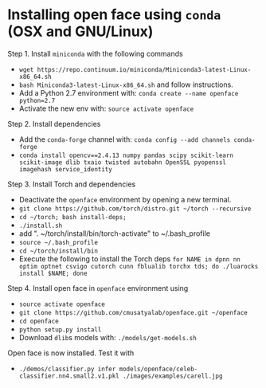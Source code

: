 # Installing open face using `conda` (OSX and GNU/Linux)

Step 1. Install `miniconda` with the following commands  
* `wget https://repo.continuum.io/miniconda/Miniconda3-latest-Linux-x86_64.sh`  
* `bash Miniconda3-latest-Linux-x86_64.sh` and follow instructions.  
* Add a Python 2.7 environment with: `conda create --name openface python=2.7`  
* Activate the new env with: `source activate openface`  

Step 2. Install dependencies  
* Add the `conda-forge` channel with: `conda config --add channels conda-forge`  
* `conda install opencv==2.4.13 numpy pandas scipy scikit-learn scikit-image dlib txaio twisted autobahn OpenSSL pyopenssl imagehash service_identity`  

Step 3. Install Torch and dependencies  
* Deactivate the `openface` environment by opening a new terminal.  
* `git clone https://github.com/torch/distro.git ~/torch --recursive`  
* `cd ~/torch; bash install-deps;`  
* `./install.sh`  
* add ". ~/torch/install/bin/torch-activate" to ~/.bash_profile  
* `source ~/.bash_profile`  
* `cd ~/torch/install/bin`    
* Execute the following to install the Torch deps `for NAME in dpnn nn optim optnet csvigo cutorch cunn fblualib torchx tds; do ./luarocks install $NAME; done`  

Step 4. Install open face in `openface` environment using  
* `source activate openface`  
* `git clone https://github.com/cmusatyalab/openface.git ~/openface`  
* `cd openface`  
* `python setup.py install`  
* Download `dlib`s models with: `./models/get-models.sh`  

Open face is now installed. Test it with  
* `./demos/classifier.py infer models/openface/celeb-classifier.nn4.small2.v1.pkl ./images/examples/carell.jpg` 
